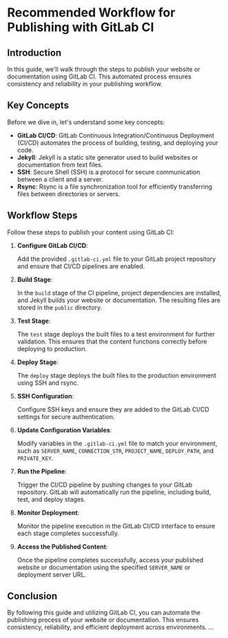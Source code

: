 # Recommended Workflow for Publishing with GitLab CI

## Introduction

In this guide, we'll walk through the steps to publish your website or documentation using GitLab CI. This automated process ensures consistency and reliability in your publishing workflow.

## Key Concepts

Before we dive in, let's understand some key concepts:

- **GitLab CI/CD**: GitLab Continuous Integration/Continuous Deployment (CI/CD) automates the process of building, testing, and deploying your code.
- **Jekyll**: Jekyll is a static site generator used to build websites or documentation from text files.
- **SSH**: Secure Shell (SSH) is a protocol for secure communication between a client and a server.
- **Rsync**: Rsync is a file synchronization tool for efficiently transferring files between directories or servers.

## Workflow Steps

Follow these steps to publish your content using GitLab CI:

1. **Configure GitLab CI/CD**:

   Add the provided `.gitlab-ci.yml` file to your GitLab project repository and ensure that CI/CD pipelines are enabled.

2. **Build Stage**:

   In the `build` stage of the CI pipeline, project dependencies are installed, and Jekyll builds your website or documentation. The resulting files are stored in the `public` directory.

3. **Test Stage**:

   The `test` stage deploys the built files to a test environment for further validation. This ensures that the content functions correctly before deploying to production.

4. **Deploy Stage**:

   The `deploy` stage deploys the built files to the production environment using SSH and rsync.

5. **SSH Configuration**:

   Configure SSH keys and ensure they are added to the GitLab CI/CD settings for secure authentication.

6. **Update Configuration Variables**:

   Modify variables in the `.gitlab-ci.yml` file to match your environment, such as `SERVER_NAME`, `CONNECTION_STR`, `PROJECT_NAME`, `DEPLOY_PATH`, and `PRIVATE_KEY`.

7. **Run the Pipeline**:

   Trigger the CI/CD pipeline by pushing changes to your GitLab repository. GitLab will automatically run the pipeline, including build, test, and deploy stages.

8. **Monitor Deployment**:

   Monitor the pipeline execution in the GitLab CI/CD interface to ensure each stage completes successfully.

9. **Access the Published Content**:

   Once the pipeline completes successfully, access your published website or documentation using the specified `SERVER_NAME` or deployment server URL.

## Conclusion

By following this guide and utilizing GitLab CI, you can automate the publishing process of your website or documentation. This ensures consistency, reliability, and efficient deployment across environments.
...